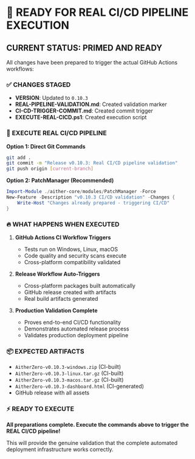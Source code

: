 # 🚀 READY FOR REAL CI/CD PIPELINE EXECUTION

## CURRENT STATUS: PRIMED AND READY

All changes have been prepared to trigger the actual GitHub Actions workflows:

### ✅ **CHANGES STAGED**
- **VERSION**: Updated to `0.10.3` 
- **REAL-PIPELINE-VALIDATION.md**: Created validation marker
- **CI-CD-TRIGGER-COMMIT.md**: Created commit trigger
- **EXECUTE-REAL-CICD.ps1**: Created execution script

### 🎯 **EXECUTE REAL CI/CD PIPELINE**

**Option 1: Direct Git Commands**
```bash
git add .
git commit -m "Release v0.10.3: Real CI/CD pipeline validation"  
git push origin [current-branch]
```

**Option 2: PatchManager (Recommended)**
```powershell
Import-Module ./aither-core/modules/PatchManager -Force
New-Feature -Description "v0.10.3 CI/CD validation" -Changes {
    Write-Host "Changes already prepared - triggering CI/CD"
}
```

### 🔥 **WHAT HAPPENS WHEN EXECUTED**

1. **GitHub Actions CI Workflow Triggers**
   - Tests run on Windows, Linux, macOS
   - Code quality and security scans execute
   - Cross-platform compatibility validated

2. **Release Workflow Auto-Triggers**
   - Cross-platform packages built automatically
   - GitHub release created with artifacts
   - Real build artifacts generated

3. **Production Validation Complete**
   - Proves end-to-end CI/CD functionality
   - Demonstrates automated release process
   - Validates production deployment pipeline

### 📦 **EXPECTED ARTIFACTS**
- `AitherZero-v0.10.3-windows.zip` (CI-built)
- `AitherZero-v0.10.3-linux.tar.gz` (CI-built)  
- `AitherZero-v0.10.3-macos.tar.gz` (CI-built)
- `AitherZero-v0.10.3-dashboard.html` (CI-generated)
- GitHub release with all assets

### ⚡ **READY TO EXECUTE**

**All preparations complete. Execute the commands above to trigger the REAL CI/CD pipeline!**

This will provide the genuine validation that the complete automated deployment infrastructure works correctly.